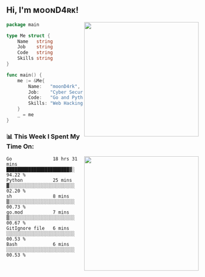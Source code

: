 <h2> Hi, I'm ᴍᴏᴏɴD4ʀᴋ!</h2>
<img align='right' src="https://github-readme-stats.vercel.app/api?username=moond4rk&show_icons=true&theme=radical" width="300">


```go
package main

type Me struct {
	Name   string
	Job    string
	Code   string
	Skills string
}

func main() {
	me := &Me{
		Name:   "moonD4rk",
		Job:    "Cyber Security Engineer",
		Code:   "Go and Python and Others",
		Skills: "Web Hacking ^o^",
	}
	_ = me
}
```



<h3>📊 This Week I Spent My Time On:</h3>
<img align='right' src="https://spotify-github-profile.vercel.app/api/view?uid=zbgk3g7ojwjwrwrleo6u8mhub&cover_image=true&theme=novatorem" width="300">

<!--START_SECTION:waka-->

```text
Go               18 hrs 31 mins  ███████████████████████▓░   94.22 %
Python           25 mins         ▓░░░░░░░░░░░░░░░░░░░░░░░░   02.20 %
sh               8 mins          ▒░░░░░░░░░░░░░░░░░░░░░░░░   00.73 %
go.mod           7 mins          ▒░░░░░░░░░░░░░░░░░░░░░░░░   00.67 %
GitIgnore file   6 mins          ░░░░░░░░░░░░░░░░░░░░░░░░░   00.53 %
Bash             6 mins          ░░░░░░░░░░░░░░░░░░░░░░░░░   00.53 %
```

<!--END_SECTION:waka-->


